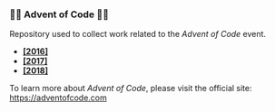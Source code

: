 ### 🎄🔔 Advent of Code 🔔🎁

Repository used to collect work related to the _Advent of Code_ event.

- **[[2016]](https://adventofcode.com/2016)**
- **[[2017]](https://adventofcode.com/2017)**
- **[[2018]](https://adventofcode.com/2018)**

To learn more about _Advent of Code_, please visit the official site: https://adventofcode.com
